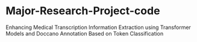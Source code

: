 # Major-Research-Project-code
Enhancing Medical Transcription Information Extraction using Transformer Models and Doccano Annotation Based on Token Classification
